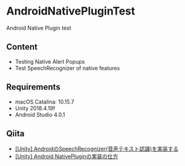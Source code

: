 # AndroidNativePluginTest
Android Native Plugin test

## Content
- Testing Native Alert Popups
- Test SpeechRecognizer of native features

## Requirements
- macOS Catalina: 10.15.7
- Unity 2018.4.19f
- Android Studio 4.0.1

## Qiita
- [[Unity] AndroidのSpeechRecognizer(音声テキスト認識)を実装する](https://qiita.com/atsutama/items/fd8dca4a1e621f4c855b)
- [[Unity] Android NativePluginの実装の仕方](https://qiita.com/atsutama/items/28744b1a29e79184c3fc)
